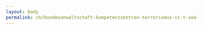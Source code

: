 ```yaml
---
layout: body
permalink: ch/bundesanwaltschaft-kompetenzzentren-terrorismus-cc-t-voelkerstrafrecht-cc-v-buero-1/
---
```


